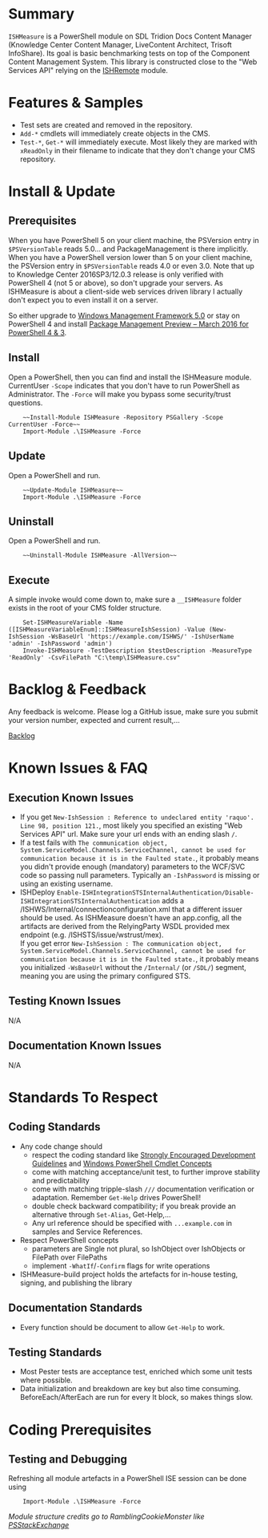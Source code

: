 # Summary

`ISHMeasure` is a PowerShell module on SDL Tridion Docs Content Manager (Knowledge Center Content Manager, LiveContent Architect, Trisoft InfoShare). Its goal is basic benchmarking tests on top of the Component Content Management System. This library is constructed close to the "Web Services API" relying on the [ISHRemote](https://github.com/sdl/ISHRemote) module.

# Features & Samples

* Test sets are created and removed in the repository.
* `Add-*` cmdlets will immediately create objects in the CMS. 
* `Test-*`, `Get-*` will immediately execute. Most likely they are marked with `xReadOnly` in their filename to indicate that they don't change your CMS repository.

# Install & Update

## Prerequisites

When you have PowerShell 5 on your client machine, the PSVersion entry in `$PSVersionTable` reads 5.0... and PackageManagement is there implicitly.
When you have a PowerShell version lower than 5 on your client machine, the PSVersion entry in `$PSVersionTable` reads 4.0 or even 3.0. Note that up to Knowledge Center 2016SP3/12.0.3 release is only verified with PowerShell 4 (not 5 or above), so don't upgrade your servers. As ISHMeasure is about a client-side web services driven library I actually don't expect you to even install it on a server.

So either upgrade to [Windows Management Framework 5.0](https://www.microsoft.com/en-us/download/details.aspx?id=50395) or stay on PowerShell 4 and install [Package Management Preview – March 2016 for PowerShell 4 & 3](https://blogs.msdn.microsoft.com/powershell/2016/03/08/package-management-preview-march-2016-for-powershell-4-3-is-now-available/).

## Install
Open a PowerShell, then you can find and install the ISHMeasure module. CurrentUser `-Scope` indicates that you don't have to run PowerShell as Administrator. The `-Force` will make you bypass some security/trust questions.

		~~Install-Module ISHMeasure -Repository PSGallery -Scope CurrentUser -Force~~
		Import-Module .\ISHMeasure -Force 

## Update

Open a PowerShell and run.

        ~~Update-Module ISHMeasure~~
		Import-Module .\ISHMeasure -Force 

 
## Uninstall

Open a PowerShell and run.

        ~~Uninstall-Module ISHMeasure -AllVersion~~

## Execute

A simple invoke would come down to, make sure a `__ISHMeasure` folder exists in the root of your CMS folder structure.

		Set-ISHMeasureVariable -Name ([ISHMeasureVariableEnum]::ISHMeasureIshSession) -Value (New-IshSession -WsBaseUrl 'https://example.com/ISHWS/' -IshUserName 'admin' -IshPassword 'admin')
		Invoke-ISHMeasure -TestDescription $testDescription -MeasureType 'ReadOnly' -CsvFilePath "C:\temp\ISHMeasure.csv"
		
# Backlog & Feedback
Any feedback is welcome. Please log a GitHub issue, make sure you submit your version number, expected and current result,...

[Backlog]

[Backlog]: BACKLOG.MD "Backlog"

# Known Issues & FAQ

## Execution Known Issues
* If you get `New-IshSession : Reference to undeclared entity 'raquo'. Line 98, position 121.`, most likely you specified an existing "Web Services API" url. Make sure your url ends with an ending slash `/`.
* If a test fails with `The communication object, System.ServiceModel.Channels.ServiceChannel, cannot be used for communication because it is in the Faulted state.`,
  it probably means you didn't provide enough (mandatory) parameters to the WCF/SVC code so passing null parameters. Typically an `-IshPassword` is missing or using an existing username.
* ISHDeploy `Enable-ISHIntegrationSTSInternalAuthentication/Disable-ISHIntegrationSTSInternalAuthentication` adds a /ISHWS/Internal/connectionconfiguration.xml that a different issuer should be used. As ISHMeasure doesn't have an app.config, all the artifacts are derived from the RelyingParty WSDL provided mex endpoint (e.g. /ISHSTS/issue/wstrust/mex).  
If you get error `New-IshSession : The communication object, System.ServiceModel.Channels.ServiceChannel, cannot be used for communication because it is in the Faulted state.`, it probably means you initialized `-WsBaseUrl` without the `/Internal/` (or `/SDL/`) segment, meaning you are using the primary configured STS.

## Testing Known Issues

N/A

## Documentation Known Issues

N/A

# Standards To Respect

## Coding Standards 

* Any code change should 
    * respect the coding standard like [Strongly Encouraged Development Guidelines](https://msdn.microsoft.com/en-us/library/dd878270(v=vs.85).aspx) and [Windows PowerShell Cmdlet Concepts](https://msdn.microsoft.com/en-us/library/dd878268(v=vs.85).aspx)
    * come with matching acceptance/unit test, to further improve stability and predictability
    * come with matching tripple-slash `///` documentation verification or adaptation. Remember `Get-Help` drives PowerShell!
    * double check backward compatibility; if you break provide an alternative through `Set-Alias`, Get-Help,...
	* Any url reference should be specified with `...example.com` in samples and Service References.
* Respect PowerShell concepts
    * parameters are Single not plural, so IshObject over IshObjects or FilePath over FilePaths
    * implement `-WhatIf`/`-Confirm` flags for write operations
* ISHMeasure-build project holds the artefacts for in-house testing, signing, and publishing the library

## Documentation Standards

* Every function should be document to allow `Get-Help` to work.

## Testing Standards

* Most Pester tests are acceptance test, enriched which some unit tests where possible.
* Data initialization and breakdown are key but also time consuming. BeforeEach/AfterEach are run for every It block, so makes things slow.

# Coding Prerequisites  

## Testing and Debugging

Refreshing all module artefacts in a PowerShell ISE session can be done using

		Import-Module .\ISHMeasure -Force 

*Module structure credits go to RamblingCookieMonster like [PSStackExchange](https://github.com/RamblingCookieMonster/PSStackExchange)*